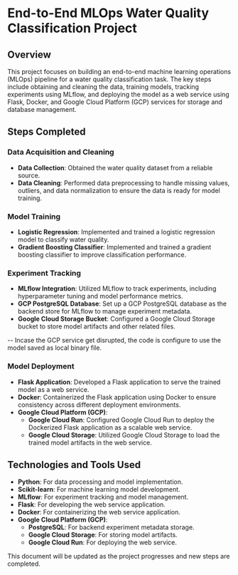 # End-to-End MLOps Water Quality Classification Project

## Overview
This project focuses on building an end-to-end machine learning operations (MLOps) pipeline for a water quality classification task. The key steps include obtaining and cleaning the data, training models, tracking experiments using MLflow, and deploying the model as a web service using Flask, Docker, and Google Cloud Platform (GCP) services for storage and database management.

## Steps Completed

### Data Acquisition and Cleaning
- **Data Collection**: Obtained the water quality dataset from a reliable source.
- **Data Cleaning**: Performed data preprocessing to handle missing values, outliers, and data normalization to ensure the data is ready for model training.

### Model Training
- **Logistic Regression**: Implemented and trained a logistic regression model to classify water quality.
- **Gradient Boosting Classifier**: Implemented and trained a gradient boosting classifier to improve classification performance.

### Experiment Tracking
- **MLflow Integration**: Utilized MLflow to track experiments, including hyperparameter tuning and model performance metrics.
- **GCP PostgreSQL Database**: Set up a GCP PostgreSQL database as the backend store for MLflow to manage experiment metadata.
- **Google Cloud Storage Bucket**: Configured a Google Cloud Storage bucket to store model artifacts and other related files.

-- Incase the GCP service get disrupted, the code is configure to use the model saved as local binary file.

### Model Deployment
- **Flask Application**: Developed a Flask application to serve the trained model as a web service.
- **Docker**: Containerized the Flask application using Docker to ensure consistency across different deployment environments.
- **Google Cloud Platform (GCP)**: 
  - **Google Cloud Run**: Configured Google Cloud Run to deploy the Dockerized Flask application as a scalable web service.
  - **Google Cloud Storage**: Utilized Google Cloud Storage to load the trained model artifacts in the web service.

## Technologies and Tools Used
- **Python**: For data processing and model implementation.
- **Scikit-learn**: For machine learning model development.
- **MLflow**: For experiment tracking and model management.
- **Flask**: For developing the web service application.
- **Docker**: For containerizing the web service application.
- **Google Cloud Platform (GCP)**: 
  - **PostgreSQL**: For backend experiment metadata storage.
  - **Google Cloud Storage**: For storing model artifacts.
  - **Google Cloud Run**: For deploying the web service.

This document will be updated as the project progresses and new steps are completed.